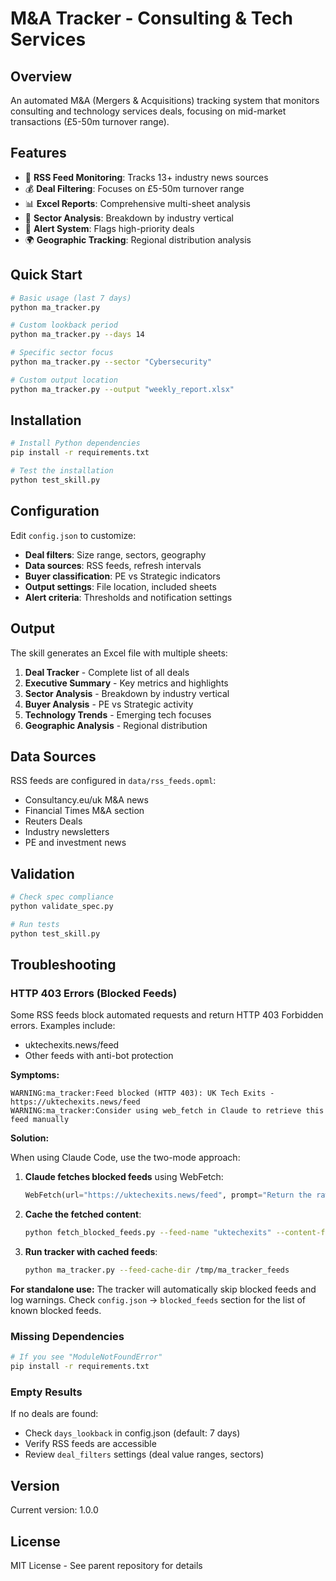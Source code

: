 # M&A Tracker - Consulting & Tech Services

## Overview

An automated M&A (Mergers & Acquisitions) tracking system that monitors consulting and technology services deals, focusing on mid-market transactions (£5-50m turnover range).

## Features

- 📰 **RSS Feed Monitoring**: Tracks 13+ industry news sources
- 💰 **Deal Filtering**: Focuses on £5-50m turnover range
- 📊 **Excel Reports**: Comprehensive multi-sheet analysis
- 🎯 **Sector Analysis**: Breakdown by industry vertical  
- 🔔 **Alert System**: Flags high-priority deals
- 🌍 **Geographic Tracking**: Regional distribution analysis

## Quick Start

```bash
# Basic usage (last 7 days)
python ma_tracker.py

# Custom lookback period
python ma_tracker.py --days 14

# Specific sector focus
python ma_tracker.py --sector "Cybersecurity"

# Custom output location
python ma_tracker.py --output "weekly_report.xlsx"
```

## Installation

```bash
# Install Python dependencies
pip install -r requirements.txt

# Test the installation
python test_skill.py
```

## Configuration

Edit `config.json` to customize:

- **Deal filters**: Size range, sectors, geography
- **Data sources**: RSS feeds, refresh intervals
- **Buyer classification**: PE vs Strategic indicators
- **Output settings**: File location, included sheets
- **Alert criteria**: Thresholds and notification settings

## Output

The skill generates an Excel file with multiple sheets:

1. **Deal Tracker** - Complete list of all deals
2. **Executive Summary** - Key metrics and highlights
3. **Sector Analysis** - Breakdown by industry vertical
4. **Buyer Analysis** - PE vs Strategic activity
5. **Technology Trends** - Emerging tech focuses
6. **Geographic Analysis** - Regional distribution

## Data Sources

RSS feeds are configured in `data/rss_feeds.opml`:
- Consultancy.eu/uk M&A news
- Financial Times M&A section
- Reuters Deals
- Industry newsletters
- PE and investment news

## Validation

```bash
# Check spec compliance
python validate_spec.py

# Run tests
python test_skill.py
```

## Troubleshooting

### HTTP 403 Errors (Blocked Feeds)

Some RSS feeds block automated requests and return HTTP 403 Forbidden errors. Examples include:
- uktechexits.news/feed
- Other feeds with anti-bot protection

**Symptoms:**
```
WARNING:ma_tracker:Feed blocked (HTTP 403): UK Tech Exits - https://uktechexits.news/feed
WARNING:ma_tracker:Consider using web_fetch in Claude to retrieve this feed manually
```

**Solution:**

When using Claude Code, use the two-mode approach:

1. **Claude fetches blocked feeds** using WebFetch:
   ```python
   WebFetch(url="https://uktechexits.news/feed", prompt="Return the raw RSS XML content")
   ```

2. **Cache the fetched content**:
   ```bash
   python fetch_blocked_feeds.py --feed-name "uktechexits" --content-file /tmp/fetched_feed.xml
   ```

3. **Run tracker with cached feeds**:
   ```bash
   python ma_tracker.py --feed-cache-dir /tmp/ma_tracker_feeds
   ```

**For standalone use:**
The tracker will automatically skip blocked feeds and log warnings. Check `config.json` → `blocked_feeds` section for the list of known blocked feeds.

### Missing Dependencies

```bash
# If you see "ModuleNotFoundError"
pip install -r requirements.txt
```

### Empty Results

If no deals are found:
- Check `days_lookback` in config.json (default: 7 days)
- Verify RSS feeds are accessible
- Review `deal_filters` settings (deal value ranges, sectors)

## Version

Current version: 1.0.0

## License

MIT License - See parent repository for details
